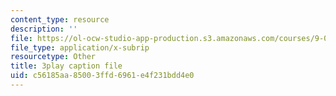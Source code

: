 ```yaml
---
content_type: resource
description: ''
file: https://ol-ocw-studio-app-production.s3.amazonaws.com/courses/9-00sc-introduction-to-psychology-fall-2011/c56185aa85003ffd6961e4f231bdd4e0_z9XQpjNgeBI.srt
file_type: application/x-subrip
resourcetype: Other
title: 3play caption file
uid: c56185aa-8500-3ffd-6961-e4f231bdd4e0
---
```

